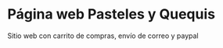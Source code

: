 Página web Pasteles y Quequis
==================================

Sitio web con carrito de compras, envío de correo y paypal

